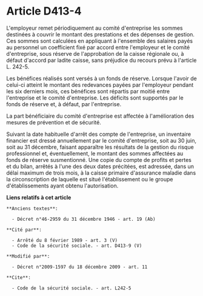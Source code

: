 # Article D413-4

L'employeur remet périodiquement au comité d'entreprise les sommes destinées à couvrir le montant des prestations et des
dépenses de gestion. Ces sommes sont calculées en appliquant à l'ensemble des salaires payés au personnel un coefficient fixé
par accord entre l'employeur et le comité d'entreprise, sous réserve de l'approbation de la caisse régionale ou, à défaut
d'accord par ladite caisse, sans préjudice du recours prévu à l'article L. 242-5. 

Les bénéfices réalisés sont versés à un fonds de réserve. Lorsque l'avoir de celui-ci atteint le montant des redevances
payées par l'employeur pendant les six derniers mois, ces bénéfices sont répartis par moitié entre l'entreprise et le comité
d'entreprise. Les déficits sont supportés par le fonds de réserve et, à défaut, par l'entreprise. 

La part bénéficiaire du comité d'entreprise est affectée à l'amélioration des mesures de prévention et de sécurité. 

Suivant la date habituelle d'arrêt des compte de l'entreprise, un inventaire financier est dressé annuellement par le comité
d'entreprise, soit au 30 juin, soit au 31 décembre, faisant apparaître les résultats de la gestion du risque professionnel
et, éventuellement, le montant des sommes affectées au fonds de réserve susmentionné. Une copie du compte de profits et
pertes et du bilan, arrêtés à l'une des deux dates précitées, est adressée, dans un délai maximum de trois mois, à la caisse
primaire d'assurance maladie dans la circonscription de laquelle est situé l'établissement ou le groupe d'établissements
ayant obtenu l'autorisation.

**Liens relatifs à cet article**

	**Anciens textes**:

	  - Décret n°46-2959 du 31 décembre 1946 - art. 19 (Ab)

	**Cité par**:

	  - Arrêté du 8 février 1989 - art. 3 (V)
	  - Code de la sécurité sociale. - art. D413-9 (V)

	**Modifié par**:

	  - Décret n°2009-1597 du 18 décembre 2009 - art. 11

	**Cite**:

	  - Code de la sécurité sociale. - art. L242-5
